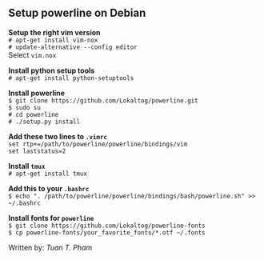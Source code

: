 Setup powerline on Debian
-------------------------

**Setup the right vim version**  
`# apt-get install vim-nox`  
`# update-alternative --config editor`  
Select `vim.nox`

**Install python setup tools**  
`# apt-get install python-setuptools`

**Install powerline**  
`$ git clone https://github.com/Lokaltog/powerline.git`  
`$ sudo su`  
`# cd powerline`  
`# ./setup.py install`

**Add these two lines to `.vimrc`**  
`set rtp+=/path/to/powerline/powerline/bindings/vim`  
`set laststatus=2`

**Install `tmux`**  
`# apt-get install tmux`

**Add this to your `.bashrc`**  
`$ echo ". /path/to/powerline/powerline/bindings/bash/powerline.sh" >> ~/.bashrc`

**Install fonts for `powerline`**  
`$ git clone https://github.com/Lokaltog/powerline-fonts`  
`$ cp powerline-fonts/your_favorite_fonts/*.otf ~/.fonts`

Written by: _Tuan T. Pham_